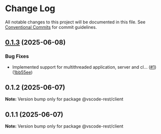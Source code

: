 # Change Log

All notable changes to this project will be documented in this file.
See [Conventional Commits](https://conventionalcommits.org) for commit guidelines.

## [0.1.3](https://github.com/orshefi/vscode-extension-rest-webview/compare/v0.1.2...v0.1.3) (2025-06-08)

### Bug Fixes

- Implemented support for multithreaded application, server and cl… ([#1](https://github.com/orshefi/vscode-extension-rest-webview/issues/1)) ([1bb55ee](https://github.com/orshefi/vscode-extension-rest-webview/commit/1bb55ee4d560cbe87144908a48e00ffa37465832))

## 0.1.2 (2025-06-07)

**Note:** Version bump only for package @vscode-rest/client

## 0.1.1 (2025-06-07)

**Note:** Version bump only for package @vscode-rest/client
